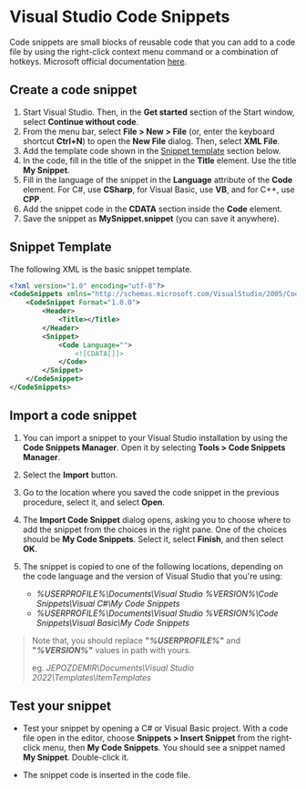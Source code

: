 # Visual Studio Code Snippets

Code snippets are small blocks of reusable code that you can add to a code file by using the right-click context menu command or a combination of hotkeys. Microsoft official documentation [here](https://learn.microsoft.com/en-us/visualstudio/ide/code-snippets?view=vs-2022).

## Create a code snippet

1. Start Visual Studio. Then, in the **Get started** section of the Start window, select **Continue without code**.
2. From the menu bar, select **File > New > File** (or, enter the keyboard shortcut **Ctrl+N**) to open the **New File** dialog. Then, select **XML File**.
3. Add the template code shown in the [Snippet template](#snippet-template) section below.
4. In the code, fill in the title of the snippet in the **Title** element. Use the title **My Snippet**.
5. Fill in the language of the snippet in the **Language** attribute of the **Code** element. For C#, use **CSharp**, for Visual Basic, use **VB**, and for C++, use **CPP**.
6. Add the snippet code in the **CDATA** section inside the **Code** element.
7. Save the snippet as **MySnippet.snippet** (you can save it anywhere).


## Snippet Template

The following XML is the basic snippet template.

```xml
<?xml version="1.0" encoding="utf-8"?>
<CodeSnippets xmlns="http://schemas.microsoft.com/VisualStudio/2005/CodeSnippet">
    <CodeSnippet Format="1.0.0">
        <Header>
            <Title></Title>
        </Header>
        <Snippet>
            <Code Language="">
                <![CDATA[]]>
            </Code>
        </Snippet>
    </CodeSnippet>
</CodeSnippets>
```

## Import a code snippet

1. You can import a snippet to your Visual Studio installation by using the **Code Snippets Manager**. Open it by selecting **Tools > Code Snippets Manager**.

2. Select the **Import** button.

3. Go to the location where you saved the code snippet in the previous procedure, select it, and select **Open**.

4. The **Import Code Snippet** dialog opens, asking you to choose where to add the snippet from the choices in the right pane. One of the choices should be **My Code Snippets**. Select it, select **Finish**, and then select **OK**.

5. The snippet is copied to one of the following locations, depending on the code language and the version of Visual Studio that you're using:

    * *%USERPROFILE%\Documents\Visual Studio %VERSION%\Code Snippets\Visual C#\My Code Snippets*
    * *%USERPROFILE%\Documents\Visual Studio %VERSION%\Code Snippets\Visual Basic\My Code Snippets*

> Note that, you should replace **"*%USERPROFILE%*"** and **"*%VERSION%*"** values in path with yours.
>
> eg. *JEPOZDEMIR\Documents\Visual Studio 2022\Templates\ItemTemplates*


## Test your snippet

* Test your snippet by opening a C# or Visual Basic project. With a code file open in the editor, choose **Snippets > Insert Snippet** from the right-click menu, then **My Code Snippets**. You should see a snippet named **My Snippet**. Double-click it.

* The snippet code is inserted in the code file.

